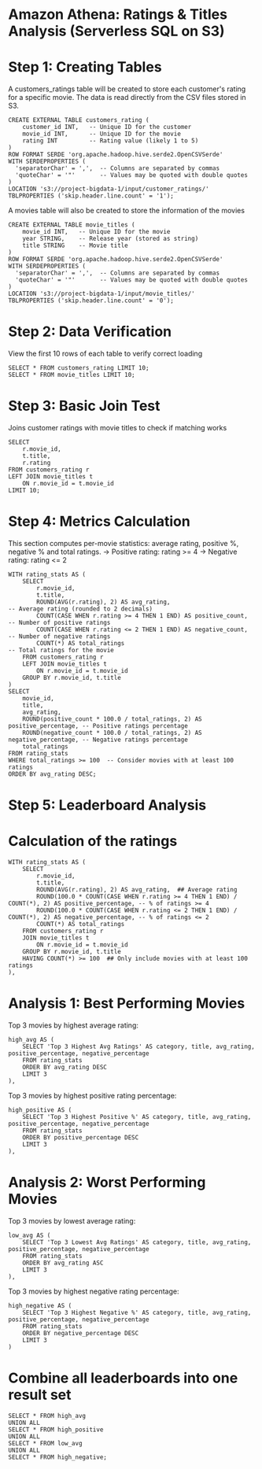 # Amazon Athena: Ratings & Titles Analysis (Serverless SQL on S3)

# Step 1: Creating Tables
A customers_ratings table will be created to store each customer's rating for a specific movie. The data is read directly from the CSV files stored in S3.
```
CREATE EXTERNAL TABLE customers_rating (
    customer_id INT,   -- Unique ID for the customer
    movie_id INT,      -- Unique ID for the movie
    rating INT         -- Rating value (likely 1 to 5)
)
ROW FORMAT SERDE 'org.apache.hadoop.hive.serde2.OpenCSVSerde'
WITH SERDEPROPERTIES (
  'separatorChar' = ',',  -- Columns are separated by commas
  'quoteChar' = '"'       -- Values may be quoted with double quotes
)
LOCATION 's3://project-bigdata-1/input/customer_ratings/'
TBLPROPERTIES ('skip.header.line.count' = '1');
```

A movies table will also be created to store the information of the movies
```
CREATE EXTERNAL TABLE movie_titles (
    movie_id INT,   -- Unique ID for the movie
    year STRING,    -- Release year (stored as string)
    title STRING    -- Movie title
)
ROW FORMAT SERDE 'org.apache.hadoop.hive.serde2.OpenCSVSerde'
WITH SERDEPROPERTIES (
  'separatorChar' = ',',  -- Columns are separated by commas
  'quoteChar' = '"'       -- Values may be quoted with double quotes
)
LOCATION 's3://project-bigdata-1/input/movie_titles/'
TBLPROPERTIES ('skip.header.line.count' = '0');
```

# Step 2: Data Verification
View the first 10 rows of each table to verify correct loading
```
SELECT * FROM customers_rating LIMIT 10;
SELECT * FROM movie_titles LIMIT 10;
```

# Step 3: Basic Join Test
Joins customer ratings with movie titles to check if matching works
```
SELECT 
    r.movie_id,
    t.title,
    r.rating
FROM customers_rating r
LEFT JOIN movie_titles t
    ON r.movie_id = t.movie_id
LIMIT 10;
```

# Step 4: Metrics Calculation
This section computes per-movie statistics: average rating, positive %, negative % and total ratings.
-> Positive rating: rating >= 4
-> Negative rating: rating <= 2
```
WITH rating_stats AS (
    SELECT
        r.movie_id,
        t.title,
        ROUND(AVG(r.rating), 2) AS avg_rating,                           -- Average rating (rounded to 2 decimals)
        COUNT(CASE WHEN r.rating >= 4 THEN 1 END) AS positive_count,     -- Number of positive ratings
        COUNT(CASE WHEN r.rating <= 2 THEN 1 END) AS negative_count,     -- Number of negative ratings
        COUNT(*) AS total_ratings                                        -- Total ratings for the movie
    FROM customers_rating r
    LEFT JOIN movie_titles t
        ON r.movie_id = t.movie_id
    GROUP BY r.movie_id, t.title
)
SELECT
    movie_id,
    title,
    avg_rating,
    ROUND(positive_count * 100.0 / total_ratings, 2) AS positive_percentage, -- Positive ratings percentage
    ROUND(negative_count * 100.0 / total_ratings, 2) AS negative_percentage, -- Negative ratings percentage
    total_ratings
FROM rating_stats
WHERE total_ratings >= 100  -- Consider movies with at least 100 ratings
ORDER BY avg_rating DESC;
```

# Step 5: Leaderboard Analysis
# Calculation of the ratings
```
WITH rating_stats AS (
    SELECT
        r.movie_id,
        t.title,
        ROUND(AVG(r.rating), 2) AS avg_rating,  ## Average rating
        ROUND(100.0 * COUNT(CASE WHEN r.rating >= 4 THEN 1 END) / COUNT(*), 2) AS positive_percentage, -- % of ratings >= 4
        ROUND(100.0 * COUNT(CASE WHEN r.rating <= 2 THEN 1 END) / COUNT(*), 2) AS negative_percentage, -- % of ratings <= 2
        COUNT(*) AS total_ratings
    FROM customers_rating r
    JOIN movie_titles t
        ON r.movie_id = t.movie_id
    GROUP BY r.movie_id, t.title
    HAVING COUNT(*) >= 100  ## Only include movies with at least 100 ratings
),
```

# Analysis 1: Best Performing Movies

Top 3 movies by highest average rating:
```
high_avg AS (
    SELECT 'Top 3 Highest Avg Ratings' AS category, title, avg_rating, positive_percentage, negative_percentage
    FROM rating_stats
    ORDER BY avg_rating DESC
    LIMIT 3
),
```

Top 3 movies by highest positive rating percentage:
```
high_positive AS (
    SELECT 'Top 3 Highest Positive %' AS category, title, avg_rating, positive_percentage, negative_percentage
    FROM rating_stats
    ORDER BY positive_percentage DESC
    LIMIT 3
),
```

# Analysis 2: Worst Performing Movies

Top 3 movies by lowest average rating:
```
low_avg AS (
    SELECT 'Top 3 Lowest Avg Ratings' AS category, title, avg_rating, positive_percentage, negative_percentage
    FROM rating_stats
    ORDER BY avg_rating ASC
    LIMIT 3
),
```

Top 3 movies by highest negative rating percentage:
```
high_negative AS (
    SELECT 'Top 3 Highest Negative %' AS category, title, avg_rating, positive_percentage, negative_percentage
    FROM rating_stats
    ORDER BY negative_percentage DESC
    LIMIT 3
)
```

# Combine all leaderboards into one result set
```
SELECT * FROM high_avg
UNION ALL
SELECT * FROM high_positive
UNION ALL
SELECT * FROM low_avg
UNION ALL
SELECT * FROM high_negative;
```


